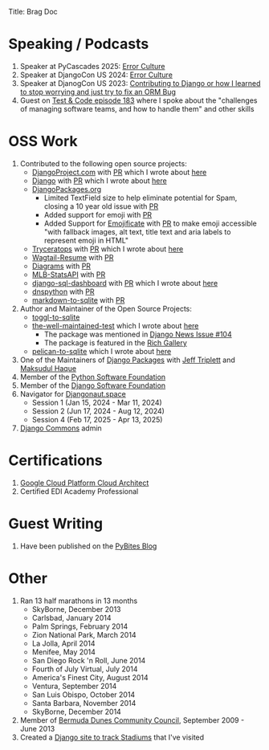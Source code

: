 Title: Brag Doc

# Speaking / Podcasts

1. Speaker at PyCascades 2025: [Error Culture](https://youtu.be/FBMg2Bp4I-Q)
2. Speaker at DjangoCon US 2024: [Error Culture](https://2024.djangocon.us/talks/error-culture/)
3. Speaker at DjanogCon US 2023: [Contributing to Django or how I learned to stop worrying and just try to fix an ORM Bug](https://youtu.be/VPldDxuJDsg?si=r2ob3j4zIeYZY7tO)
4. Guest on [Test & Code episode 183](https://testandcode.com/183) where I spoke about the "challenges of managing software teams, and how to handle them" and other skills

# OSS Work

1. Contributed to the following open source projects:
    - [DjangoProject.com](https://www.djangoproject.com) with [PR](https://github.com/django/django/pull/12128) which I wrote about [here](https://www.ryancheley.com/2019/12/07/my-first-commit-to-an-open-source-project-django/)
    - [Django](https://github.com/django/django/) with [PR](https://github.com/django/django/pull/16243) which I wrote about [here](https://www.ryancheley.com/2022/11/12/contributing-to-django/)
    - [DjangoPackages.org](https://djangopackages.org)
        - Limited TextField size to help eliminate potential for Spam, closing a 10 year old issue with [PR](https://github.com/djangopackages/djangopackages/commit/5463558eb5f6a10978158946c7867725b57d14dd)
        - Added support for emoji with [PR](https://github.com/djangopackages/djangopackages/commit/051c5ca14d25cb39d7d56ea63e4cfb317d78c13c)
        - Added Support for [Emojificate](https://pypi.org/project/emojificate/) with [PR](https://github.com/djangopackages/djangopackages/pull/849) to make emoji accessible "with fallback images, alt text, title text and aria labels to represent emoji in HTML"
    - [Tryceratops](https://pypi.org/project/tryceratops/) with [PR](https://github.com/guilatrova/tryceratops/commits?author=ryancheley) which I wrote about [here](https://www.ryancheley.com/2021/08/07/contributing-to-tryceratops/)
    - [Wagtail-Resume](https://pypi.org/project/wagtail-resume/) with [PR](https://github.com/adinhodovic/wagtail-resume/pull/32)
    - [Diagrams](https://pypi.org/project/diagrams/) with [PR](https://github.com/mingrammer/diagrams/pull/426)
    - [MLB-StatsAPI](https://pypi.org/project/MLB-StatsAPI/) with [PR](https://github.com/toddrob99/MLB-StatsAPI/pull/41)
    - [django-sql-dashboard](https://pypi.org/project/django-sql-dashboard/) with [PR](https://github.com/simonw/django-sql-dashboard/pull/138) which I wrote about [here](https://www.ryancheley.com/2021/07/09/contributing-to-django-sql-dashboard/)
    - [dnspython](https://pypi.org/project/dnspython/) with [PR](https://github.com/rthalley/dnspython/issues/775)
    - [markdown-to-sqlite](https://pypi.org/project/markdown-to-sqlite/) with [PR](https://github.com/simonw/markdown-to-sqlite/pull/3)
2. Author and Maintainer of the Open Source Projects:
      - [toggl-to-sqlite](https://pypi.org/project/toggl-to-sqlite/)
      - [the-well-maintained-test](https://pypi.org/project/the-well-maintained-test/) which I wrote about [here](https://cur.at/4n0KtYP?m=web)
        - The package was mentioned in [Django News Issue #104](https://django-news.com/issues/104)
        - The package is featured in the [Rich Gallery](https://www.textualize.io/rich/gallery/4)
      - [pelican-to-sqlite](https://pypi.org/project/pelican-to-sqlite/) which I wrote about [here](https://www.ryancheley.com/2022/01/16/adding-search-to-my-pelican-blog-with-datasette/)
3. One of the Maintainers of [Django Packages](https://djangopackages.org) with [Jeff Triplett](https://github.com/jefftriplett) and [Maksudul Haque](https://fosstodon.org/@saadmk11)
4. Member of the [Python Software Foundation](https://www.python.org/users/rcheley/)
5. Member of the [Django Software Foundation](https://www.djangoproject.com/foundation/minutes/2021/nov/11/dsf-board-monthly-meeting/)
6. Navigator for [Djangonaut.space](https://djangonaut.space)
    - Session 1 (Jan 15, 2024 - Mar 11, 2024)
    - Session 2 (Jun 17, 2024 - Aug 12, 2024)
    - Session 4 (Feb 17, 2025 - Apr 13, 2025)
8. [Django Commons](https://github.com/django-commons/) admin

# Certifications

1. [Google Cloud Platform Cloud Architect](https://www.credential.net/f8e9ee03-67cb-48e3-8d3e-d824afc6265b?key=38397759fd07a2225d694c34d34f994bcdde3b9922962d865e4e9c6df478f139)
2. Certified EDI Academy Professional

# Guest Writing

1. Have been published on the [PyBites Blog](https://pybit.es/author/ryancheley/)

# Other

1. Ran 13 half marathons in 13 months
    - SkyBorne, December 2013
    - Carlsbad, January 2014
    - Palm Springs, February 2014
    - Zion National Park, March 2014
    - La Jolla, April 2014
    - Menifee, May 2014
    - San Diego Rock 'n Roll, June 2014
    - Fourth of July Virtual, July 2014
    - America's Finest City, August 2014
    - Ventura, September 2014
    - San Luis Obispo, October 2014
    - Santa Barbara, November 2014
    - SkyBorne, December 2014
2. Member of [Bermuda Dunes Community Council](https://rivco4.org/Councils/Community-Councils), September 2009 - June 2013
3. Created a [Django site to track Stadiums](https://stadiatracker.com/Pages/home) that I've visited
